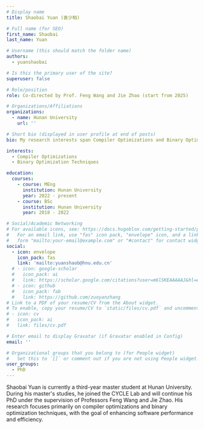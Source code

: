```yaml
---
# Display name
title: Shaobai Yuan (袁少柏)

# Full name (for SEO)
first_name: Shaobai
last_name: Yuan

# Username (this should match the folder name)
authors:
  - yuanshaobai

# Is this the primary user of the site?
superuser: false

# Role/position
role: Co-directed by Prof. Feng Wang and Jie Zhao (start from 2025)

# Organizations/Affiliations
organizations:
  - name: Hunan University
    url: ''

# Short bio (displayed in user profile at end of posts)
bio: My research interests span Compiler Optimizations and Binary Optimization Techniques.

interests:
  - Compiler Optimizations
  - Binary Optimization Techniques

education:
  courses:
    - course: MEng
      institution: Hunan University
      year: 2022 - present
    - course: BSc
      institution: Hunan University
      year: 2018 - 2022

# Social/Academic Networking
# For available icons, see: https://docs.hugoblox.com/getting-started/page-builder/#icons
#   For an email link, use "fas" icon pack, "envelope" icon, and a link in the
#   form "mailto:your-email@example.com" or "#contact" for contact widget.
social:
  - icon: envelope
    icon_pack: fas
    link: 'mailto:yuanshaob@hnu.edu.cn'
  # - icon: google-scholar
  #   icon_pack: ai
  #   link: https://scholar.google.com/citations?user=m6lSKEAAAAAJ&hl=en
  # - icon: github
  #   icon_pack: fab
  #   link: https://github.com/zuoyanzhang
# Link to a PDF of your resume/CV from the About widget.
# To enable, copy your resume/CV to `static/files/cv.pdf` and uncomment the lines below.
# - icon: cv
#   icon_pack: ai
#   link: files/cv.pdf

# Enter email to display Gravatar (if Gravatar enabled in Config)
email: ''

# Organizational groups that you belong to (for People widget)
#   Set this to `[]` or comment out if you are not using People widget.
user_groups:
  - PhD
---
```


Shaobai Yuan is currently a third-year master student at Hunan University. During his master's studies, he joined the CYCLE Lab and will continue his PhD under the supervision of Professors Feng Wang and Jie Zhao. His research focuses primarily on compiler optimizations and binary optimization techniques, with the goal of enhancing software performance and efficiency.